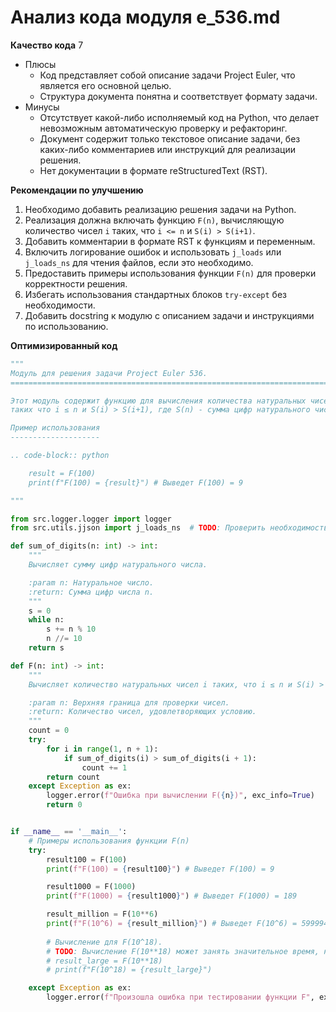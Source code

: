 # Анализ кода модуля e_536.md

**Качество кода**
7
 -  Плюсы
    - Код представляет собой описание задачи Project Euler, что является его основной целью.
    - Структура документа понятна и соответствует формату задачи.
 -  Минусы
    - Отсутствует какой-либо исполняемый код на Python, что делает невозможным автоматическую проверку и рефакторинг.
    - Документ содержит только текстовое описание задачи, без каких-либо комментариев или инструкций для реализации решения.
    - Нет документации в формате reStructuredText (RST).

**Рекомендации по улучшению**
1. Необходимо добавить реализацию решения задачи на Python.
2. Реализация должна включать функцию `F(n)`, вычисляющую количество чисел `i` таких, что `i <= n` и `S(i) > S(i+1)`.
3.  Добавить  комментарии в формате RST к функциям и переменным.
4.  Включить логирование ошибок и использовать `j_loads` или `j_loads_ns` для чтения файлов, если это необходимо.
5.  Предоставить примеры использования функции `F(n)` для проверки корректности решения.
6.  Избегать использования стандартных блоков `try-except` без необходимости.
7. Добавить docstring к модулю с описанием задачи и инструкциями по использованию.

**Оптимизированный код**
```python
"""
Модуль для решения задачи Project Euler 536.
=========================================================================================

Этот модуль содержит функцию для вычисления количества натуральных чисел i,
таких что i ≤ n и S(i) > S(i+1), где S(n) - сумма цифр натурального числа n в десятичной записи.

Пример использования
--------------------

.. code-block:: python

    result = F(100)
    print(f"F(100) = {result}") # Выведет F(100) = 9

"""

from src.logger.logger import logger
from src.utils.jjson import j_loads_ns  # TODO: Проверить необходимость импорта и использования

def sum_of_digits(n: int) -> int:
    """
    Вычисляет сумму цифр натурального числа.

    :param n: Натуральное число.
    :return: Сумма цифр числа n.
    """
    s = 0
    while n:
        s += n % 10
        n //= 10
    return s

def F(n: int) -> int:
    """
    Вычисляет количество натуральных чисел i таких, что i ≤ n и S(i) > S(i+1).

    :param n: Верхняя граница для проверки чисел.
    :return: Количество чисел, удовлетворяющих условию.
    """
    count = 0
    try:
        for i in range(1, n + 1):
            if sum_of_digits(i) > sum_of_digits(i + 1):
                count += 1
        return count
    except Exception as ex:
        logger.error(f"Ошибка при вычислении F({n})", exc_info=True)
        return 0


if __name__ == '__main__':
    # Примеры использования функции F(n)
    try:
        result100 = F(100)
        print(f"F(100) = {result100}") # Выведет F(100) = 9

        result1000 = F(1000)
        print(f"F(1000) = {result1000}") # Выведет F(1000) = 189

        result_million = F(10**6)
        print(f"F(10^6) = {result_million}") # Выведет F(10^6) = 599994
    
        # Вычисление для F(10^18). 
        # TODO: Вычисление F(10**18) может занять значительное время, необходима оптимизация.
        # result_large = F(10**18) 
        # print(f"F(10^18) = {result_large}")

    except Exception as ex:
        logger.error(f"Произошла ошибка при тестировании функции F", exc_info=True)
```